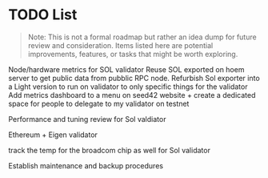 # TODO List

> Note: This is not a formal roadmap but rather an idea dump for future review and consideration. Items listed here are potential improvements, features, or tasks that might be worth exploring.

Node/hardware metrics for SOL validator
Reuse SOL exported on hoem server to get public data from pubblic RPC node.
Refurbish Sol exporter into a Light version to run on validator to only specific things for the validator
Add metrics dashboard to a menu on seed42 website + create a dedicated space for people to delegate to my validator on testnet

Performance and tuning review for Sol valdiator

Ethereum + Eigen validator


track the temp for the broadcom chip as well for Sol validator






Establish maintenance and backup procedures